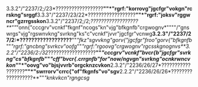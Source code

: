 3.3.2"/"2237/2;/23*??????????????????**""*"rgrf:"korrovg"jgcfgr"vokgn"rcrskng"srggf**3.3.3"/"2237/23/22*??????????????????**""*"rgrf:"joksv"rggwncr"gzrrgsskon**3.3.2"/"2237/2;/2;*??????????????????**""*"onn{"cccgrv"vcnkf"fkgnf"ncogs"kn"vjg"bfkgnfb"crgwognv*""""/"gnswrgs"vjg"rgswnvkng"svrkng"ks"c"vcnkf"jvvr"jgcfgr"vcnwg**3.2.3"/"2237/27/2:*??????????????????**""*"fkz"sgvvkng"gorv{"jgcfgr"froo"gorv{"bfkgnfb*""*"rgrf:"gncbng"svrkcv"oofg*""*"rgrf:"rgoovg"crgwognv"rgcsskgnognvs**3.2.2"/"2236/2:/32*??????????????????**""*"cccgrv"vcnkf"bvcr{b"jgcfgr"svrkng"cs"bfkgnfb*""*"cff"bvcr{.crrgnfb"for"now/ngvgn"svrkng"ocnkrwncvkon*""*"oovg"vo"bjsjvvrb"orgcknzcvkon**2.3.2"/"2236/26/27*??????????????????**""*"swrrorv"crrc{"of"fkgnfs"vo"sgv**2.2.2"/"2236/26/26*??????????????????**""*"knkvkcn"rgngcsg*